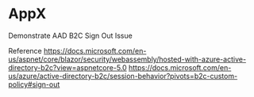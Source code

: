 # AppX
Demonstrate AAD B2C Sign Out Issue

Reference
https://docs.microsoft.com/en-us/aspnet/core/blazor/security/webassembly/hosted-with-azure-active-directory-b2c?view=aspnetcore-5.0
https://docs.microsoft.com/en-us/azure/active-directory-b2c/session-behavior?pivots=b2c-custom-policy#sign-out
